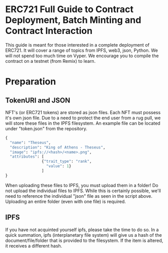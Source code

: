 # ERC721 Full Guide to Contract Deployment, Batch Minting and Contract Interaction

This guide is meant for those interested in a complete deployment of ERC721. It will cover a range of topics from IPFS, web3, json, Python. We will not spend too much time on Vyper. We encourage you to compile the contract on a testnet (from Remix) to learn.

# Preparation
## TokenURI and JSON
NFT's (or ERC721 tokens) are stored as json files. Each NFT must possess it's own json file. Due to a need to protect the end user from a rug pull, we will store these files in the IPFS filesystem. An example file can be located under "token.json" from the repository. 

```python
{
  "name": "Theseus",
  "description": "King of Athens - Theseus",
  "image": "ipfs://<hash>/<name>.png",
  "attributes": [
                {"trait_type": "rank",
                  "value": 1}
                ]
}
```
When uploading these files to IPFS, you must upload them in a folder! Do not upload the individual files to IPFS. While this is certainly possible, we'll need to reference the individual "json" file as seen in the script above. Uploading an entire folder (even with one file) is required.

## IPFS
If you have not acquinted yourself ipfs, please take the time to do so. In a quick summation, ipfs (interplanetary file system) will give us a hash of the document/file/folder that is provided to the filesystem. If the item is altered, it receives a different hash.
